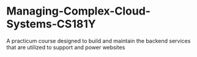 # Managing-Complex-Cloud-Systems-CS181Y
A practicum course designed to build and maintain the backend services that are utilized to support and power websites
